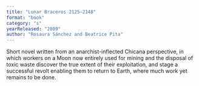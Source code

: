 ```yaml
---
title: "Lunar Braceros 2125–2148"
format: "book"
category: "s"
yearReleased: "2009"
author: "Rosaura Sánchez and Beatrice Pita"
---
```

Short novel written from an anarchist-inflected Chicana perspective, in which workers on a Moon now entirely used for mining and the disposal of toxic waste discover the true extent of their exploitation, and stage a successful revolt enabling them to return to Earth, where much work yet remains to be done.

